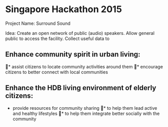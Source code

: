 # Singapore Hackathon 2015

Project Name: Surround Sound

Idea: Create an open network of public (audio) speakers. Allow general public to access the facility. Collect useful data to 

## Enhance community spirit in urban living:
􏰀* assist citizens to locate community activities around them
􏰀* encourage citizens to better connect with local communities

## Enhance the HDB living environment of elderly citizens:
* provide resources for community sharing
􏰀* to help them lead active and healthy lifestyles
􏰀* to help them integrate better socially with the community

